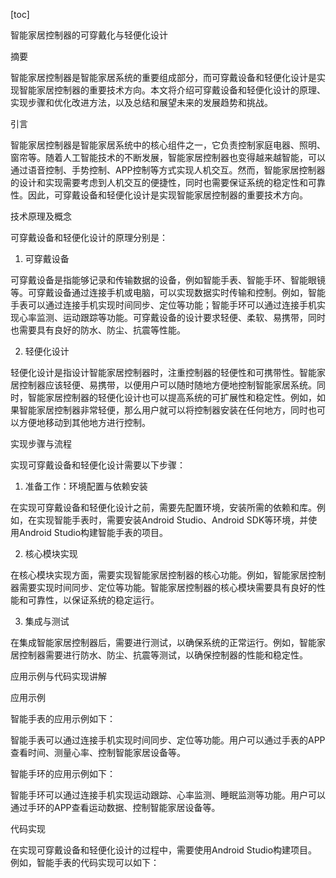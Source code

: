 
[toc]                    
                
                
智能家居控制器的可穿戴化与轻便化设计

摘要

智能家居控制器是智能家居系统的重要组成部分，而可穿戴设备和轻便化设计是实现智能家居控制器的重要技术方向。本文将介绍可穿戴设备和轻便化设计的原理、实现步骤和优化改进方法，以及总结和展望未来的发展趋势和挑战。

引言

智能家居控制器是智能家居系统中的核心组件之一，它负责控制家庭电器、照明、窗帘等。随着人工智能技术的不断发展，智能家居控制器也变得越来越智能，可以通过语音控制、手势控制、APP控制等方式实现人机交互。然而，智能家居控制器的设计和实现需要考虑到人机交互的便捷性，同时也需要保证系统的稳定性和可靠性。因此，可穿戴设备和轻便化设计是实现智能家居控制器的重要技术方向。

技术原理及概念

可穿戴设备和轻便化设计的原理分别是：

1. 可穿戴设备

可穿戴设备是指能够记录和传输数据的设备，例如智能手表、智能手环、智能眼镜等。可穿戴设备通过连接手机或电脑，可以实现数据实时传输和控制。例如，智能手表可以通过连接手机实现时间同步、定位等功能；智能手环可以通过连接手机实现心率监测、运动跟踪等功能。可穿戴设备的设计要求轻便、柔软、易携带，同时也需要具有良好的防水、防尘、抗震等性能。

2. 轻便化设计

轻便化设计是指设计智能家居控制器时，注重控制器的轻便性和可携带性。智能家居控制器应该轻便、易携带，以便用户可以随时随地方便地控制智能家居系统。同时，智能家居控制器的轻便化设计也可以提高系统的可扩展性和稳定性。例如，如果智能家居控制器非常轻便，那么用户就可以将控制器安装在任何地方，同时也可以方便地移动到其他地方进行控制。

实现步骤与流程

实现可穿戴设备和轻便化设计需要以下步骤：

1. 准备工作：环境配置与依赖安装

在实现可穿戴设备和轻便化设计之前，需要先配置环境，安装所需的依赖和库。例如，在实现智能手表时，需要安装Android Studio、Android SDK等环境，并使用Android Studio构建智能手表的项目。

2. 核心模块实现

在核心模块实现方面，需要实现智能家居控制器的核心功能。例如，智能家居控制器需要实现时间同步、定位等功能。智能家居控制器的核心模块需要具有良好的性能和可靠性，以保证系统的稳定运行。

3. 集成与测试

在集成智能家居控制器后，需要进行测试，以确保系统的正常运行。例如，智能家居控制器需要进行防水、防尘、抗震等测试，以确保控制器的性能和稳定性。

应用示例与代码实现讲解

应用示例

智能手表的应用示例如下：

智能手表可以通过连接手机实现时间同步、定位等功能。用户可以通过手表的APP查看时间、测量心率、控制智能家居设备等。

智能手环的应用示例如下：

智能手环可以通过连接手机实现运动跟踪、心率监测、睡眠监测等功能。用户可以通过手环的APP查看运动数据、控制智能家居设备等。

代码实现

在实现可穿戴设备和轻便化设计的过程中，需要使用Android Studio构建项目。例如，智能手表的代码实现可以如下：

